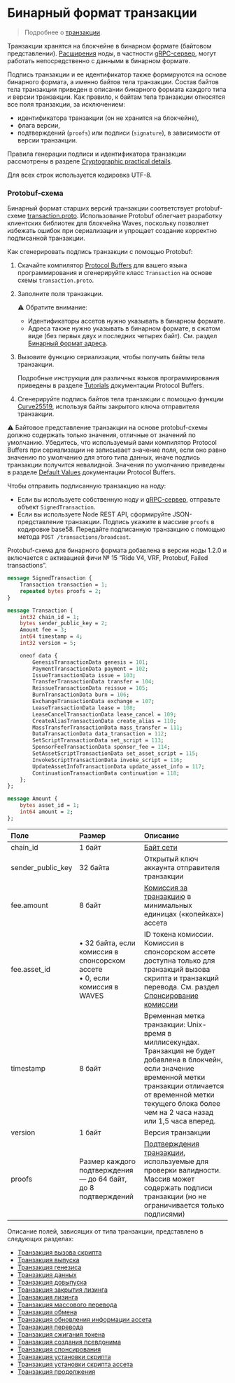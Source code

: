 # Бинарный формат транзакции

> Подробнее о [транзакции](/ru/blockchain/transaction/).

Транзакции хранятся на блокчейне в бинарном формате (байтовом представлении). [Расширения](/ru/waves-node/extensions/) ноды, в частности [gRPC-сервер](/ru/waves-node/extensions/grpc-server/), могут работать непосредственно с данными в бинарном формате.

Подпись транзакции и ее идентификатор также формируются на основе бинарного формата, а именно байтов тела транзакции. Состав байтов тела транзакции приведен в описании бинарного формата каждого типа и версии транзакции. Как правило, к байтам тела транзакции относятся все поля транзакции, за исключением:
- идентификатора транзакции (он не хранится на блокчейне),
- флага версии,
- подтверждений (`proofs`) или подписи (`signature`), в зависимости от версии транзакции.

Правила генерации подписи и идентификатора транзакции рассмотрены в разделе [Cryptographic practical details](/en/blockchain/waves-protocol/cryptographic-practical-details#signing).

Для всех строк используется кодировка UTF-8.

### Protobuf-схема

Бинарный формат старших версий транзакции соответствует protobuf-схеме [transaction.proto](https://github.com/wavesplatform/protobuf-schemas/blob/master/proto/waves/transaction.proto). Использование Protobuf облегчает разработку клиентских библиотек для блокчейна Waves, поскольку позволяет избежать ошибок при сериализации и упрощает создание корректно подписанной транзакции.

Как сгенерировать подпись транзакции с помощью Protobuf:

1. Скачайте компилятор [Protocol Buffers](https://github.com/protocolbuffers/protobuf/releases/) для вашего языка программирования и сгенерируйте класс `Transaction` на основе схемы `transaction.proto`.
2. Заполните поля транзакции.

   :warning: Обратите внимание:
   * Идентификаторы ассетов нужно указывать в бинарном формате.
   * Адреса также нужно указывать в бинарном формате, в сжатом виде (без первых двух и последних четырех байт). См. раздел [Бинарный формат адреса](/ru/blockchain/binary-format/address-binary-format).

3. Вызовите функцию сериализации, чтобы получить байты тела транзакции.

   Подробные инструкции для различных языков программирования приведены в разделе [Tutorials](https://developers.google.com/protocol-buffers/docs/tutorials) документации Protocol Buffers.

4. Сгенерируйте подпись байтов тела транзакции с помощью функции [Curve25519](https://en.wikipedia.org/wiki/Curve25519), используя байты закрытого ключа отправителя транзакции.

:warning: Байтовое представление транзакции на основе protobuf-схемы должно содержать только значения, отличные от значений по умолчанию. Убедитесь, что используемый вами компилятор Protocol Buffers при сериализации не записывает значение поля, если оно равно значению по умолчанию для этого типа данных, иначе подпись транзакции получится невалидной. Значения по умолчанию приведены в разделе [Default Values](https://developers.google.com/protocol-buffers/docs/proto3#default) документации Protocol Buffers.

Чтобы отправить подписанную транзакцию на ноду:

* Если вы используете собственную ноду и [gRPC-сервер](/ru/waves-node/extensions/grpc-server/), отправьте объект `SignedTransaction`.
* Если вы используете Node REST API, сформируйте JSON-представление транзакции. Подпись укажите в массиве `proofs` в кодировке base58. Передайте подписанную транзакцию с помощью метода `POST ​/transactions​/broadcast`.

Protobuf-схема для бинарного формата добавлена в версии ноды 1.2.0 и включается с активацией фичи № 15 “Ride V4, VRF, Protobuf, Failed transactions”.

```protobuf
message SignedTransaction {
    Transaction transaction = 1;
    repeated bytes proofs = 2;
}

message Transaction {
    int32 chain_id = 1;
    bytes sender_public_key = 2;
    Amount fee = 3;
    int64 timestamp = 4;
    int32 version = 5;

    oneof data {
        GenesisTransactionData genesis = 101;
        PaymentTransactionData payment = 102;
        IssueTransactionData issue = 103;
        TransferTransactionData transfer = 104;
        ReissueTransactionData reissue = 105;
        BurnTransactionData burn = 106;
        ExchangeTransactionData exchange = 107;
        LeaseTransactionData lease = 108;
        LeaseCancelTransactionData lease_cancel = 109;
        CreateAliasTransactionData create_alias = 110;
        MassTransferTransactionData mass_transfer = 111;
        DataTransactionData data_transaction = 112;
        SetScriptTransactionData set_script = 113;
        SponsorFeeTransactionData sponsor_fee = 114;
        SetAssetScriptTransactionData set_asset_script = 115;
        InvokeScriptTransactionData invoke_script = 116;
        UpdateAssetInfoTransactionData update_asset_info = 117;
        ContinuationTransactionData continuation = 118;
    };
};

message Amount {
    bytes asset_id = 1;
    int64 amount = 2;
};
```

| Поле | Размер | Описание |
| :--- | :--- | :--- |
| chain_id | 1 байт | [Байт сети](/ru/blockchain/blockchain-network/#байт-сети) |
| sender_public_key | 32 байта | Открытый ключ аккаунта отправителя транзакции |
| fee.amount | 8 байт | [Комиссия за транзакцию](/ru/blockchain/transaction/transaction-fee) в минимальных единицах («копейках») ассета |
| fee.asset_id | • 32 байта, если комиссия в спонсорском ассете<br> • 0, если комиссия в WAVES | ID токена комиссии.<br>Комиссия в спонсорском ассете доступна только для транзакций вызова скрипта и транзакций перевода. См. раздел [Спонсирование комиссии](/ru/blockchain/waves-protocol/sponsored-fee) |
| timestamp | 8 байт | Временная метка транзакции: Unix-время в миллисекундах. Транзакция не будет добавлена в блокчейн, если значение временной метки транзакции отличается от временной метки текущего блока более чем на 2 часа назад или 1,5 часа вперед. |
| version | 1 байт | Версия транзакции |
| proofs | Размер каждого подтверждения — до 64 байт,<br>до 8 подтверждений | [Подтверждения транзакции](/ru/blockchain/transaction/transaction-proof), используемые для проверки валидности. Массив может содержать подписи транзакции (но не ограничивается только подписями) |

Описание полей, зависящих от типа транзакции, представлено в следующих разделах:

* [Транзакция вызова скрипта](/ru/blockchain/binary-format/transaction-binary-format/invoke-script-transaction-binary-format)
* [Транзакция выпуска](/ru/blockchain/binary-format/transaction-binary-format/issue-transaction-binary-format)
* [Транзакция генезиса](/ru/blockchain/binary-format/transaction-binary-format/genesis-transaction-binary-format)
* [Транзакция данных](/ru/blockchain/binary-format/transaction-binary-format/data-transaction-binary-format)
* [Транзакция довыпуска](/ru/blockchain/binary-format/transaction-binary-format/reissue-transaction-binary-format)
* [Транзакция закрытия лизинга](/ru/blockchain/binary-format/transaction-binary-format/lease-cancel-transaction-binary-format)
* [Транзакция лизинга](/ru/blockchain/binary-format/transaction-binary-format/lease-transaction-binary-format)
* [Транзакция массового перевода](/ru/blockchain/binary-format/transaction-binary-format/mass-transfer-transaction-binary-format)
* [Транзакция обмена](/ru/blockchain/binary-format/transaction-binary-format/exchange-transaction-binary-format)
* [Транзакция обновления информации ассета](/ru/blockchain/binary-format/transaction-binary-format/update-asset-info-transaction-binary-format)
* [Транзакция перевода](/ru/blockchain/binary-format/transaction-binary-format/transfer-transaction-binary-format)
* [Транзакция сжигания токена](/ru/blockchain/binary-format/transaction-binary-format/burn-transaction-binary-format)
* [Транзакция создания псевдонима](/ru/blockchain/binary-format/transaction-binary-format/create-alias-transaction-binary-format)
* [Транзакция спонсирования](/ru/blockchain/binary-format/transaction-binary-format/sponsor-fee-transaction-binary-format)
* [Транзакция установки скрипта](/ru/blockchain/binary-format/transaction-binary-format/set-script-transaction-binary-format)
* [Транзакция установки скрипта ассета](/ru/blockchain/binary-format/transaction-binary-format/set-asset-script-transaction-binary-format)
* [Транзакция продолжения](/ru/blockchain/binary-format/transaction-binary-format/continuation-transaction-binary-format)
